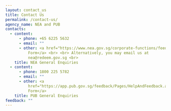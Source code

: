 ```yaml
---
layout: contact_us
title: Contact Us
permalink: /contact-us/
agency_name: NEA and PUB
contacts:
  - content:
      - phone: +65 6225 5632
      - email: ""
      - other: <a href="https://www.nea.gov.sg/corporate-functions/feedback">Feedback
          Form</a> <br> <br> Alternatively, you may email us at
          nea@redeem.gov.sg <br>
    title: NEA General Enquiries
  - content:
      - phone: 1800 225 5782
      - email: ""
      - other: <a
          href="https://app.pub.gov.sg/feedback/Pages/HelpAndFeedback.aspx">Feedback
          Form</a>
    title: PUB General Enquiries
feedback: ""
---
```


